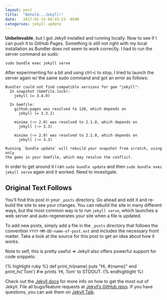 ```yaml
---
layout: post
title:  "Behold...Jekyll!"
date:   2017-02-14 09:43:23 -0500
categories: jekyll update
---
```

**Unbelievable**, but I got Jekyll installed and running locally. Now to see if I can push it to GitHub Pages. Something is still not right with my local installation as Bundler does not seem to work correctly. I had to run the server command as sudo:

```
sudo bundle exec jekyll serve
```

After experimenting for a bit and usng ctrl-c to stop, I tried to launch the server again w/ the same sudo command and got an error as follows:

```
Bundler could not find compatible versions for gem "jekyll":
  In snapshot (Gemfile.lock):
    jekyll (= 3.4.0)

  In Gemfile:
    github-pages was resolved to 120, which depends on
      jekyll (= 3.3.1)

    minima (~> 2.0) was resolved to 2.1.0, which depends on
      jekyll (~> 3.3)

    minima (~> 2.0) was resolved to 2.1.0, which depends on
      jekyll (~> 3.3)

Running `bundle update` will rebuild your snapshot from scratch, using only
the gems in your Gemfile, which may resolve the conflict.
```

In order to get around it I ran ```sudo bundle update``` and then ```sudo bundle exec jekyll serve``` again and it worked. Need to investigate.


## Original Text Follows
You’ll find this post in your `_posts` directory. Go ahead and edit it and re-build the site to see your changes. You can rebuild the site in many different ways, but the most common way is to run `jekyll serve`, which launches a web server and auto-regenerates your site when a file is updated.

To add new posts, simply add a file in the `_posts` directory that follows the convention `YYYY-MM-DD-name-of-post.ext` and includes the necessary front matter. Take a look at the source for this post to get an idea about how it works.

Note to self, this is pretty useful => Jekyll also offers powerful support for code snippets:

{% highlight ruby %}
def print_hi(name)
  puts "Hi, #{name}"
end
print_hi('Tom')
#=> prints 'Hi, Tom' to STDOUT.
{% endhighlight %}

Check out the [Jekyll docs][jekyll-docs] for more info on how to get the most out of Jekyll. File all bugs/feature requests at [Jekyll’s GitHub repo][jekyll-gh]. If you have questions, you can ask them on [Jekyll Talk][jekyll-talk].

[jekyll-docs]: https://jekyllrb.com/docs/home
[jekyll-gh]:   https://github.com/jekyll/jekyll
[jekyll-talk]: https://talk.jekyllrb.com/
